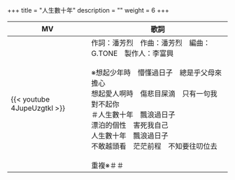 +++
title = "人生數十年"
description = ""
weight = 6
+++

MV  | 歌詞  
--------------|-------
{{< youtube 4JupeUzgtkI >}}|作詞：潘芳烈　作曲：潘芳烈　編曲：G.TONE　製作人：李富興<br><br>※想起少年時　懵懂過日子　總是乎父母來擔心<br>想起愛人啊時　傷悲目屎滴　只有一句我對不起你<br>＃人生數十年　飄浪過日子<br>漂泊的個性　害死我自己<br>人生數十年　飄浪過日子<br>不敢越頭看　茫茫前程　不知要往叨位去<br><br>重複※＃＃